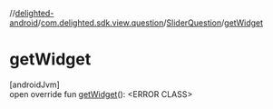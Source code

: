 //[delighted-android](../../../index.md)/[com.delighted.sdk.view.question](../index.md)/[SliderQuestion](index.md)/[getWidget](get-widget.md)

# getWidget

[androidJvm]\
open override fun [getWidget](get-widget.md)(): &lt;ERROR CLASS&gt;
